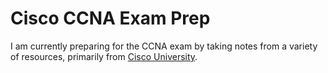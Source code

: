 # Cisco CCNA Exam Prep

I am currently preparing for the CCNA exam by taking notes from a variety of resources, primarily from [Cisco University](https://u.cisco.com).
